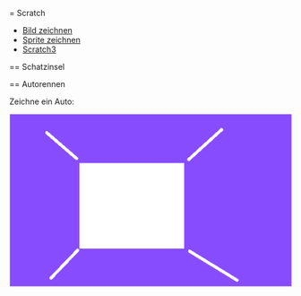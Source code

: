 = Scratch

* [Bild zeichnen](https://scratchfoundation.github.io/scratch-paint/)
* [Sprite zeichnen](https://www.piskelapp.com/p/create/sprite)
* [Scratch3](https://scratch.mit.edu/projects/editor/)

== Schatzinsel

== Autorennen

Zeichne ein Auto:

![Auto](img/car.png)
